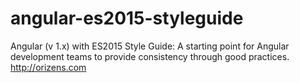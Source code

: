 # angular-es2015-styleguide
Angular (v 1.x) with ES2015 Style Guide: A starting point for Angular development teams to provide consistency through good practices. http://orizens.com
